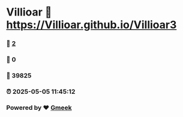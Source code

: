 # Villioar :link: https://Villioar.github.io/Villioar3 
### :page_facing_up: [2](https://Villioar.github.io/Villioar3/tag.html) 
### :speech_balloon: 0 
### :hibiscus: 39825 
### :alarm_clock: 2025-05-05 11:45:12 
### Powered by :heart: [Gmeek](https://github.com/Meekdai/Gmeek)
